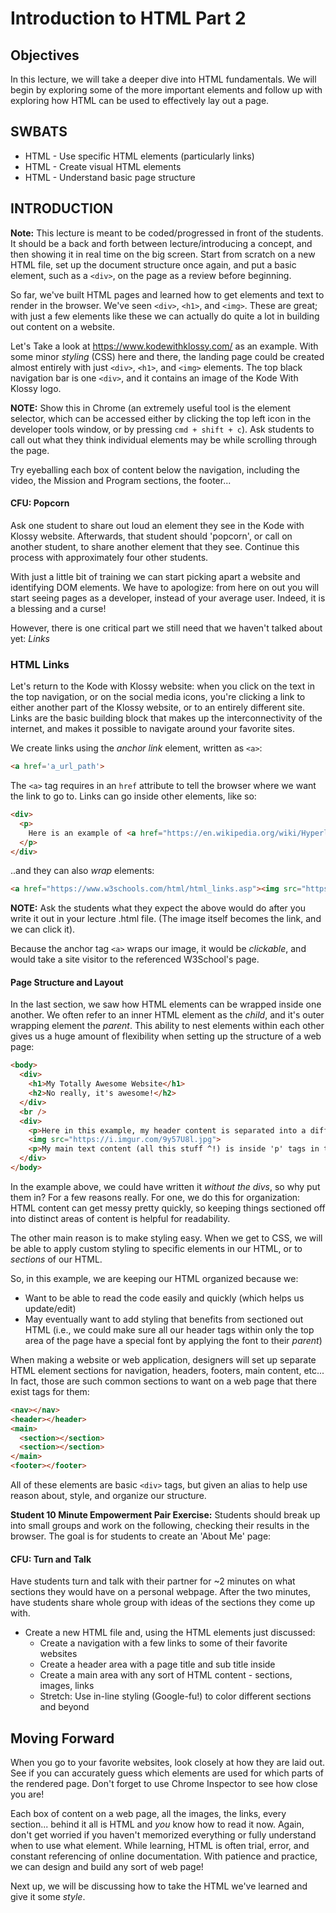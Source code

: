 # Introduction to HTML Part 2

## Objectives

In this lecture, we will take a deeper dive into HTML fundamentals. We will
begin by exploring some of the more important elements and follow up with
exploring how HTML can be used to effectively lay out a page. 

## SWBATS

+ HTML - Use specific HTML elements (particularly links)
+ HTML - Create visual HTML elements
+ HTML - Understand basic page structure

## INTRODUCTION

**Note:** This lecture is meant to be coded/progressed in front of the students.
It should be a back and forth between lecture/introducing a concept, and then
showing it in real time on the big screen. Start from scratch on a new HTML
file, set up the document structure once again, and put a basic element, such
as a `<div>`, on the page as a review before beginning.

So far, we've built HTML pages and learned how to get elements and text to
render in the browser. We've seen `<div>`, `<h1>`, and `<img>`. These are great;
with just a few elements like these we can actually do quite a lot in building
out content on a website. 

Let's Take a look at https://www.kodewithklossy.com/ as an example. With some
minor _styling_ (CSS) here and there, the landing page could be created almost
entirely with just `<div>`, `<h1>`, and `<img>` elements. The top black
navigation bar is one `<div>`, and it contains an image of the Kode With Klossy
logo. 

**NOTE:** Show this in Chrome (an extremely useful tool is the element selector,
which can be accessed either by clicking the top left icon in the developer
tools window, or by pressing `cmd + shift + c`). Ask students to call out what
they think individual elements may be while scrolling through the page. 

Try eyeballing each box of content below the navigation, including the video,
the Mission and Program sections, the footer...

#### CFU: Popcorn
Ask one student to share out loud an element they see in the Kode with Klossy website. Afterwards, that student should 'popcorn', or call on another student, to share another element that they see. Continue this process with approximately four other students. 

With just a little bit of training we can start picking apart a website and
identifying DOM elements. We have to apologize: from here on out you will start
seeing pages as a developer, instead of your average user. Indeed, it is a
blessing and a curse!

However, there is one critical part we still need that we haven't talked about
yet: _Links_

### HTML Links

Let's return to the Kode with Klossy website: when you click on the text in the
top navigation, or on the social media icons, you're clicking a link to either
another part of the Klossy website, or to an entirely different site. Links are
the basic building block that makes up the interconnectivity of the internet,
and makes it possible to navigate around your favorite sites.

We create links using the _anchor link_ element, written as `<a>`:

```html
<a href='a_url_path'>
```

The `<a>` tag requires in an `href` attribute to tell the browser where we want
the link to go to. Links can go inside other elements, like so:

```html
<div>
  <p>
    Here is an example of <a href="https://en.wikipedia.org/wiki/Hyperlink">a link going to Wikipedia</a>
  </p>
</div>
```

..and they can also _wrap_ elements:

```html
<a href="https://www.w3schools.com/html/html_links.asp"><img src="https://i.imgflip.com/1c2b4y.jpg"></a>
```

**NOTE:** Ask the students what they expect the above would do after you write it out in your lecture .html file. (The image itself becomes the link, and we can click it).

Because the anchor tag `<a>` wraps our image, it would be _clickable_, and would
take a site visitor to the referenced W3School's page.

#### Page Structure and Layout

 In the last section, we saw how HTML elements can be wrapped inside one
another. We often refer to an inner HTML element as the _child_, and it's outer
wrapping element the _parent_.  This ability to nest elements within each other
gives us a huge amount of flexibility when setting up the structure of a web
page:

```html
<body>
  <div>
    <h1>My Totally Awesome Website</h1>
    <h2>No really, it's awesome!</h2>
  </div>
  <br />
  <div>
    <p>Here in this example, my header content is separated into a different 'div' above</p>
    <img src="https://i.imgur.com/9y57U8l.jpg">
    <p>My main text content (all this stuff ^!) is inside 'p' tags in their own 'div'</p>
  </div>
</body>
```
In the example above, we could have written it _without the divs_, so why put
them in? For a few reasons really. For one, we do this for organization: HTML
content can get messy pretty quickly, so keeping things sectioned off into
distinct areas of content is helpful for readability.

The other main reason is to make styling easy. When we get to CSS, we will be
able to apply custom styling to specific elements in our HTML, or to _sections_
of our HTML.

So, in this example, we are keeping our HTML organized because we:
  - Want to be able to read the code easily and quickly (which helps us update/edit)
  - May eventually want to add styling that benefits from sectioned out HTML (i.e., we could make sure all our header tags within only the top area of the page have a special font by applying the font to their _parent_)

When making a website or web application, designers will set up separate HTML
element sections for navigation, headers, footers, main content, etc... In fact,
those are such common sections to want on a web page that there exist tags for
them: 

```html
<nav></nav>
<header></header>
<main>
  <section></section>
  <section></section>
</main>
<footer></footer>
```

All of these elements are basic `<div>` tags, but given an alias to help use reason about, style, and organize our structure.

**Student 10 Minute Empowerment Pair Exercise:** Students should break up into small groups and work on the following, checking their results in the browser. The goal is for students to create an 'About Me' page:

#### CFU: Turn and Talk
Have students turn and talk with their partner for ~2 minutes on what sections they would have on a personal webpage. After the two minutes, have students share whole group with ideas of the sections they come up with. 

  - Create a new HTML file and, using the HTML elements just discussed:
    - Create a navigation with a few links to some of their favorite websites   
    - Create a header area with a page title and sub title inside
    - Create a main area with any sort of HTML content - sections, images, links
    - Stretch: Use in-line styling (Google-fu!) to color different sections and beyond

## Moving Forward

When you go to your favorite websites, look closely at how they are laid out.
See if you can accurately guess which elements are used for which parts of the
rendered page. Don't forget to use Chrome Inspector to see how close you are!

Each box of content on a web page, all the images, the links, every section...
behind it all is HTML and _you_ know how to read it now. Again, don't get
worried if you haven't memorized everything or fully understand when to use what
element. While learning, HTML is often trial, error, and constant referencing of
online documentation. With patience and practice, we can design and build any
sort of web page!

Next up, we will be discussing how to take the HTML we've learned and give it
some _style_.
